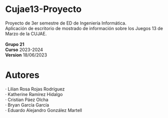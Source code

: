 # Cujae13-Proyecto
Proyecto de 3er semestre de ED de Ingeniería Informática. <br>
Aplicación de escritorio de mostrado de información sobre los Juegos 13 de Marzo de la CUJAE. <br>
<br>
<b>Grupo 21</b> <br>
<b>Curso</b> 2023-2024 <br>
<b>Version</b> 18/06/2023
<br>
# Autores
 · Lilian Rosa Rojas Rodríguez <br>
 · Katherine Ramírez Hidalgo <br>
 · Cristian Páez Olcha <br>
 · Bryan García García <br>
 · Eduardo Alejandro González Martell <br>

